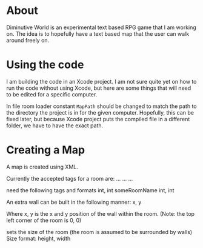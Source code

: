 # About
Diminutive World is an experimental text based RPG game that I am working on.
The idea is to hopefully have a text based map that the user can walk around
freely on.

# Using the code
I am building the code in an Xcode project. I am not sure quite yet on how to
run the code without using Xcode, but here are some things that will need to be
edited for a specific computer.

In file room loader constant `MapPath` should be changed to match the path to
the directory the project is in for the given computer. Hopefully, this can be
fixed later, but because Xcode project puts the compiled file in a different
folder, we have to have the exact path.

# Creating a Map
A map is created using XML.

Currently the accepted tags for a room are:
<door>... </door>
<wall>... </wall>
<size> ... </size>

<door> need the following tags and formats
<location> int, int </location>
<destinationRoom> someRoomName </destinationRoom>
<destinationLocation> int, int <destinationLocation>

An extra wall can be built in the following manner:
<wall> x, y </wall>

Where x, y is the x and y position of the wall within the room.
(Note: the top left corner of the room is 0, 0)

<size> sets the size of the room (the room is assumed to be surrounded by walls)
Size format:
<size> height, width </size>



